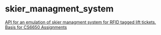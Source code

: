 # skier_managment_system


[API for an emulation of skier managment system for RFID tagged lift tickets. Basis for CS6650 Assignments](https://app.swaggerhub.com/apis/cloud-perf/SkiDataAPI/1.16#)
